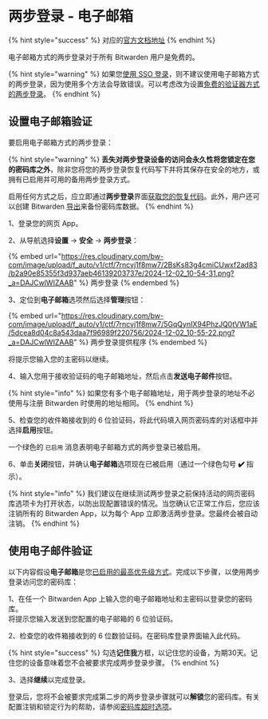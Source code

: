 # 两步登录 - 电子邮箱

{% hint style="success" %}
对应的[官方文档地址](https://bitwarden.com/help/article/setup-two-step-login-email/)
{% endhint %}

电子邮箱方式的两步登录对于所有 Bitwarden 用户是免费的。

{% hint style="warning" %}
如果您[使用 SSO 登录](../../log-in-and-unlock/using-single-sign-on/using-login-with-sso.md)，则不建议使用电子邮箱方式的两步登录，因为使用多个方法会导致错误。可以考虑改为设置[免费的验证器方式的两步登录](two-step-login-via-authenticator.md)。
{% endhint %}

## 设置电子邮箱验证 <a href="#setup-email-verification" id="setup-email-verification"></a>

要启用电子邮箱方式的两步登录：

{% hint style="warning" %}
**丢失对两步登录设备的访问会永久性将您锁定在您的密码库之外**，除非您将您的两步登录恢复代码写下并将其保存在安全的地方，或拥有已启用并可用的备用两步登录方式。

启用任何方式之后，应立即通过**两步登录**界面[获取您的恢复代码](../recovery-codes.md)。此外，用户还可以创建 Bitwarden [导出](../../../import-export/export-vault-data.md)来备份密码库数据。
{% endhint %}

1、登录您的网页 App。

2、从导航选择**设置** → **安全** → **两步登录**：

{% embed url="https://res.cloudinary.com/bw-com/image/upload/f_auto/v1/ctf/7rncvj1f8mw7/2BsKs83g4cmiCUwxf2ad83/b2a90e85355f3d937aeb46139203737e/2024-12-02_10-54-31.png?_a=DAJCwlWIZAAB" %}
两步登录
{% endembed %}

3、定位到**电子邮箱**选项然后选择**管理**按钮：

{% embed url="https://res.cloudinary.com/bw-com/image/upload/f_auto/v1/ctf/7rncvj1f8mw7/5GqQynIX94PhzJQ0tVW1aE/5dcea8d04c8a543daa7f96989f220756/2024-12-02_10-55-22.png?_a=DAJCwlWIZAAB" %}
两步登录提供程序
{% endembed %}

将提示您输入您的主密码以继续。

4、输入您用于接收验证码的电子邮箱地址，然后点击**发送电子邮件**按钮。

{% hint style="info" %}
如果您有多个电子邮箱地址，用于两步登录的地址不必使用与注册 Bitwarden 时使用的地址相同。
{% endhint %}

5、检查您的收件箱接收到的 6 位验证码，将此代码填入网页密码库的对话框中并选择**启用**按钮。

一个绿色的 `已启用` 消息表明电子邮箱方式的两步登录已被启用。

6、单击**关闭**按钮，并确认**电子邮箱**选项现在已被启用（通过一个绿色勾号 **✔️** 指示）。

{% hint style="info" %}
我们建议在继续测试两步登录之前保持活动的网页密码库选项卡为打开状态，以防出现配置错误的情况。当您确认它正常工作后，您应该注销所有的 Bitwarden App，以为每个 App 立即激活两步登录。您最终会被自动注销。
{% endhint %}

## 使用电子邮件验证 <a href="#use-email-verification" id="use-email-verification"></a>

以下内容假设**电子邮箱**是您[已启用的最高优先级方式](two-step-login-methods.md#using-multiple-methods)。完成以下步骤，以使用两步登录访问您的密码库：

1、在任一个 Bitwarden App 上输入您的电子邮箱地址和主密码以登录您的密码库。\
将提示您输入发送到您配置的电子邮箱的 6 位验证码。

2、检查您的收件箱接收到的 6 位数验证码。在密码库登录界面输入此代码。

{% hint style="success" %}
勾选**记住我**方框，以记住您的设备，为期30天。记住您的设备意味着您不会被要求完成两步登录步骤。
{% endhint %}

3、选择**继续**以完成登录。

登录后，您将不会被要求完成第二步的两步登录步骤就可以**解锁**您的密码库。有关配置注销和锁定行为的帮助，请参阅[密码库超时选项](../../log-in-and-unlock/vault-timeout-options.md)。
